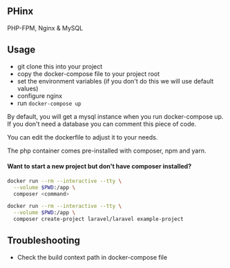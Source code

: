## PHinx
PHP-FPM, Nginx & MySQL

## Usage
* git clone this into your project
* copy the docker-compose file to your project root
* set the environment variables (if you don't do this we will use default values)
* configure nginx
* run ```docker-compose up```

By default, you will get a mysql instance when you run docker-compose up. If you don't need a database you can comment this piece of code.

You can edit the dockerfile to adjust it to your needs.

The php container comes pre-installed with composer, npm and yarn.

#### Want to start a new project but don't have composer installed?
```bash
docker run --rm --interactive --tty \
  --volume $PWD:/app \
  composer <command>
```

```bash
docker run --rm --interactive --tty \
  --volume $PWD:/app \
  composer create-project laravel/laravel example-project
```

## Troubleshooting
* Check the build context path in docker-compose file